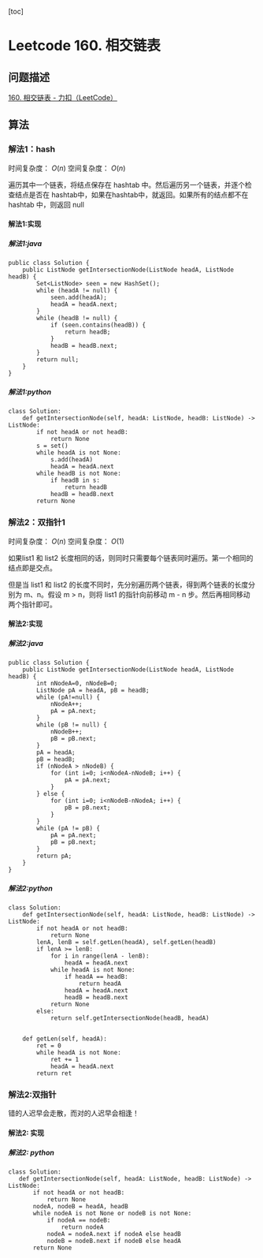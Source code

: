 [toc]

# Leetcode 160. 相交链表

## 问题描述

[160. 相交链表 - 力扣（LeetCode）](https://leetcode-cn.com/problems/intersection-of-two-linked-lists/)

## 算法

### 解法1：hash

时间复杂度： $O(n)$
空间复杂度： $O(n)$

遍历其中一个链表，将结点保存在 hashtab 中。然后遍历另一个链表，并逐个检查结点是否在 hashtab中，如果在hashtab中，就返回。如果所有的结点都不在 hashtab 中，则返回 null

#### 解法1:实现

##### 解法1:java

```
public class Solution {
    public ListNode getIntersectionNode(ListNode headA, ListNode headB) {
        Set<ListNode> seen = new HashSet();
        while (headA != null) {
            seen.add(headA);
            headA = headA.next;
        }
        while (headB != null) {
            if (seen.contains(headB)) {
                return headB;
            } 
            headB = headB.next;
        }
        return null;
    }
}
```

##### 解法1:python

```
class Solution:
    def getIntersectionNode(self, headA: ListNode, headB: ListNode) -> ListNode:
        if not headA or not headB: 
            return None
        s = set()
        while headA is not None:
            s.add(headA)
            headA = headA.next
        while headB is not None:
            if headB in s: 
                return headB
            headB = headB.next
        return None
```

### 解法2：双指针1

时间复杂度： $O(n)$
空间复杂度： $O(1)$

如果list1 和 list2 长度相同的话，则同时只需要每个链表同时遍历。第一个相同的结点即是交点。

但是当 list1 和 list2 的长度不同时，先分别遍历两个链表，得到两个链表的长度分别为 m、n。假设 m > n，则将 list1 的指针向前移动 m - n 步。然后再相同移动两个指针即可。


#### 解法2:实现

##### 解法2:java

```
public class Solution {
    public ListNode getIntersectionNode(ListNode headA, ListNode headB) {
        int nNodeA=0, nNodeB=0;
        ListNode pA = headA, pB = headB;
        while (pA!=null) {
            nNodeA++;
            pA = pA.next;
        }
        while (pB != null) {
            nNodeB++;
            pB = pB.next;
        }
        pA = headA;
        pB = headB;
        if (nNodeA > nNodeB) {
            for (int i=0; i<nNodeA-nNodeB; i++) {
                pA = pA.next;
            }
        } else {
            for (int i=0; i<nNodeB-nNodeA; i++) {
                pB = pB.next;
            }
        }
        while (pA != pB) { 
            pA = pA.next;
            pB = pB.next;
        }
        return pA;
    }
}
```

##### 解法2:python

```
class Solution:
    def getIntersectionNode(self, headA: ListNode, headB: ListNode) -> ListNode:
        if not headA or not headB: 
            return None
        lenA, lenB = self.getLen(headA), self.getLen(headB)
        if lenA >= lenB:
            for i in range(lenA - lenB):
                headA = headA.next
            while headA is not None:
                if headA == headB:
                    return headA
                headA = headA.next
                headB = headB.next
            return None
        else:
            return self.getIntersectionNode(headB, headA)


    def getLen(self, headA):
        ret = 0
        while headA is not None:
            ret += 1
            headA = headA.next
        return ret
```

### 解法2:双指针

错的人迟早会走散，而对的人迟早会相逢！

#### 解法2: 实现

##### 解法2: python

```
class Solution:
   def getIntersectionNode(self, headA: ListNode, headB: ListNode) -> ListNode:
       if not headA or not headB: 
           return None
       nodeA, nodeB = headA, headB
       while nodeA is not None or nodeB is not None:
           if nodeA == nodeB:
               return nodeA
           nodeA = nodeA.next if nodeA else headB
           nodeB = nodeB.next if nodeB else headA
       return None
```
